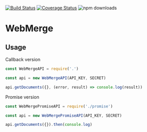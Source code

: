 [![Build Status](https://travis-ci.org/dashmug/webmerge-node.svg?branch=master)](https://travis-ci.org/dashmug/webmerge-node) 
[![Coverage Status](https://coveralls.io/repos/github/dashmug/webmerge-node/badge.svg?branch=master)](https://coveralls.io/github/dashmug/webmerge-node?branch=master)
![npm downloads](https://david-dm.org/dashmug/webmerge-node.svg)

WebMerge 
========

Usage
-----
Callback version
```js
const WebMergeAPI = require('.')

const api = new WebMergeAPI(API_KEY, SECRET)

api.getDocuments({}, (error, result) => console.log(result))
```

Promise version
```js
const WebMergePromiseAPI = require('./promise')

const api = new WebMergePromiseAPI(API_KEY, SECRET)

api.getDocuments({}).then(console.log)
```
